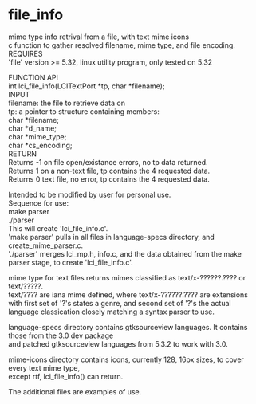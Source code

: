 # file_info
mime type info retrival from a file, with text mime icons  
c function to gather resolved filename, mime type, and file encoding.  
REQUIRES  
'file' version >= 5.32, linux utility program, only tested on 5.32  
  
FUNCTION API  
int  lci_file_info(LCITextPort \*tp, char \*filename);  
INPUT  
filename: the file to retrieve data on  
tp: a pointer to structure containing members:  
  char \*filename;  
  char \*d_name;  
  char \*mime_type;  
  char \*cs_encoding;  
RETURN  
Returns -1 on file open/existance errors, no tp data returned.  
Returns 1 on a non-text file, tp contains the 4 requested data.  
Returns 0 text file, no error, tp contains the 4 requested data.  

Intended to be modified by user for personal use.  
Sequence for use:  
make parser  
./parser  
This will create 'lci_file_info.c'.  
'make parser' pulls in all files in language-specs directory, and create_mime_parser.c.  
'./parser' merges lci_mp.h, info.c, and the data obtained from the
make parser stage, to create 'lci_file_info.c'.  
  
mime type for text files returns mimes classified as text/x-??????.???? or text/?????.  
text/???? are iana mime defined, where text/x-??????.???? are extensions with first set of '?'s states a genre, and
second set of '?'s the actual language classication closely matching a syntax parser to use.  
  
language-specs directory contains gtksourceview languages. It contains those from the 3.0 dev package  
and patched gtksourceview languages from 5.3.2 to work with 3.0.  
  
mime-icons directory contains icons, currently 128, 16px sizes, to cover every text mime type,  
except rtf, lci_file_info() can return.
  
  The additional files are examples of use.
